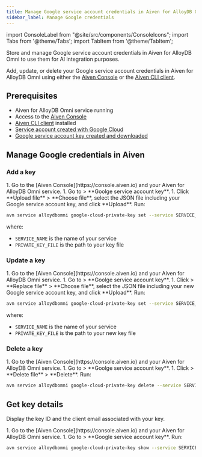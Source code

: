 ```yaml
---
title: Manage Google service account credentials in Aiven for AlloyDB Omni
sidebar_label: Manage Google credentials
---
```


import ConsoleLabel from "@site/src/components/ConsoleIcons";
import Tabs from '@theme/Tabs';
import TabItem from '@theme/TabItem';

Store and manage Google service account credentials in Aiven for AlloyDB Omni to use them for AI integration purposes.

Add, update, or delete your Google service account credentials in Aiven for AlloyDB Omni
using either the [Aiven Console](https://console.aiven.io) or the
[Aiven CLI client](/docs/tools/cli).

## Prerequisites

- Aiven for AlloyDB Omni service running
- Access to the [Aiven Console](https://console.aiven.io)
- [Aiven CLI client](/docs/tools/cli) installed
- [Service account created with Google Cloud](https://cloud.google.com/iam/docs/service-accounts-create)
- [Google service account key created and downloaded](https://cloud.google.com/iam/docs/keys-create-delete#creating)

## Manage Google credentials in Aiven

### Add a key

<Tabs groupId="group1">
<TabItem value="1" label="Aiven Console" default>
1. Go to the [Aiven Console](https://console.aiven.io) and your Aiven for AlloyDB Omni service.
1. Go to <ConsoleLabel name="generativeai"/> > **Goolge service account key**.
1. Click **Upload file** > **Choose file**, select the JSON file including your Google
   service account key, and click **Upload**.
</TabItem>
<TabItem value="2" label="Aiven CLI client">
Run:

```bash
avn service alloydbomni google-cloud-private-key set --service SERVICE_NAME --private-key-file PRIVATE_KEY_FILE
```

where:

- `SERVICE_NAME` is the name of your service
- `PRIVATE_KEY_FILE` is the path to your key file

</TabItem>
</Tabs>

### Update a key

<Tabs groupId="group1">
<TabItem value="1" label="Aiven Console" default>
1. Go to the [Aiven Console](https://console.aiven.io) and your Aiven for AlloyDB Omni service.
1. Go to <ConsoleLabel name="generativeai"/> > **Goolge service account key**.
1. Click <ConsoleLabel name="actions"/> > **Replace file** > **Choose file**, select the
   JSON file including your new Google service account key, and click **Upload**.
</TabItem>
<TabItem value="2" label="Aiven CLI client">
Run:

```bash
avn service alloydbomni google-cloud-private-key set --service SERVICE_NAME --private-key-file PRIVATE_KEY_FILE
```

where:

- `SERVICE_NAME` is the name of your service
- `PRIVATE_KEY_FILE` is the path to your new key file

</TabItem>
</Tabs>

### Delete a key

<Tabs groupId="group1">
<TabItem value="1" label="Aiven Console" default>
1. Go to the [Aiven Console](https://console.aiven.io) and your Aiven for AlloyDB Omni service.
1. Go to <ConsoleLabel name="generativeai"/> > **Goolge service account key**.
1. Click <ConsoleLabel name="actions"/> > **Delete file** > **Delete**.
</TabItem>
<TabItem value="2" label="Aiven CLI client">
Run:

```bash
avn service alloydbomni google-cloud-private-key delete --service SERVICE_NAME
```

</TabItem>
</Tabs>

## Get key details

Display the key ID and the client email associated with your key.

<Tabs groupId="group1">
<TabItem value="1" label="Aiven Console" default>
1. Go to the [Aiven Console](https://console.aiven.io) and your Aiven for AlloyDB Omni service.
1. Go to <ConsoleLabel name="generativeai"/> > **Google service account key**.
</TabItem>
<TabItem value="2" label="Aiven CLI client">
Run:

```bash
avn service alloydbomni google-cloud-private-key show --service SERVICE_NAME
```

</TabItem>
</Tabs>
